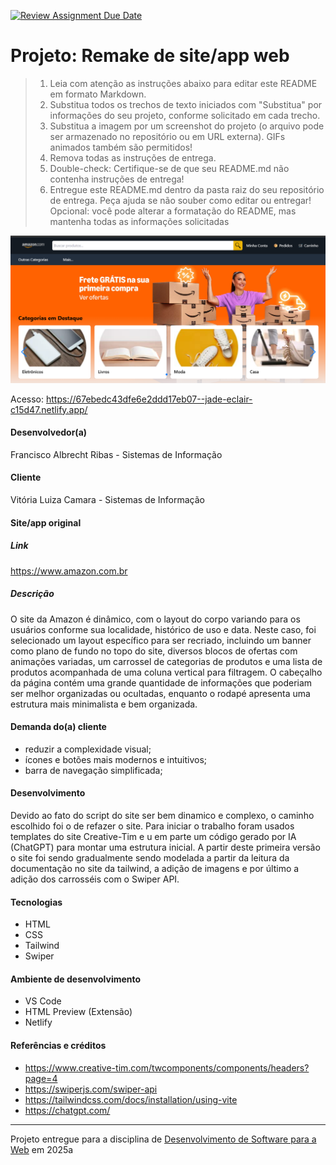 [![Review Assignment Due Date](https://classroom.github.com/assets/deadline-readme-button-22041afd0340ce965d47ae6ef1cefeee28c7c493a6346c4f15d667ab976d596c.svg)](https://classroom.github.com/a/-0GsTofh)

# Projeto: Remake de site/app web

> 1. Leia com atenção as instruções abaixo para editar este README em formato Markdown.
> 2. Substitua todos os trechos de texto iniciados com "Substitua" por informações do seu projeto, conforme solicitado em cada trecho.
> 3. Substitua a imagem por um screenshot do projeto (o arquivo pode ser armazenado no repositório ou em URL externa). GIFs animados também são permitidos!
> 4. Remova todas as instruções de entrega.
> 5. Double-check: Certifique-se de que seu README.md não contenha instruções de entrega!
> 6. Entregue este README.md dentro da pasta raiz do seu repositório de entrega. Peça ajuda se não souber como editar ou entregar!
>    Opcional: você pode alterar a formatação do README, mas mantenha todas as informações solicitadas

![Substitua a imagem ao lado por um screenshot do seu projeto](img/ImageSite_Amazon.png)

Acesso: https://67ebedc43dfe6e2ddd17eb07--jade-eclair-c15d47.netlify.app/

#### Desenvolvedor(a)

Francisco Albrecht Ribas - Sistemas de Informação

#### Cliente

Vitória Luiza Camara - Sistemas de Informação

#### Site/app original

##### Link

https://www.amazon.com.br

##### Descrição

O site da Amazon é dinâmico, com o layout do corpo variando para os usuários conforme sua localidade, histórico de uso e data. Neste caso, foi selecionado um layout específico para ser recriado, incluindo um banner como plano de fundo no topo do site, diversos blocos de ofertas com animações variadas, um carrossel de categorias de produtos e uma lista de produtos acompanhada de uma coluna vertical para filtragem. O cabeçalho da página contém uma grande quantidade de informações que poderiam ser melhor organizadas ou ocultadas, enquanto o rodapé apresenta uma estrutura mais minimalista e bem organizada.

#### Demanda do(a) cliente

- reduzir a complexidade visual;
- ícones e botões mais modernos e intuitivos;
- barra de navegação simplificada;

#### Desenvolvimento

Devido ao fato do script do site ser bem dinamico e complexo, o caminho escolhido foi o de refazer o site. Para iniciar o trabalho foram usados templates do site Creative-Tim e u em parte um código gerado por IA (ChatGPT) para montar uma estrutura inicial. A partir deste primeira versão o site foi sendo gradualmente sendo modelada a partir da leitura da documentação no site da tailwind, a adição de imagens e por último a adição dos carrosséis com o Swiper API. 

#### Tecnologias

- HTML
- CSS
- Tailwind
- Swiper

#### Ambiente de desenvolvimento

- VS Code
- HTML Preview (Extensão)
- Netlify

#### Referências e créditos

- https://www.creative-tim.com/twcomponents/components/headers?page=4
- https://swiperjs.com/swiper-api
- https://tailwindcss.com/docs/installation/using-vite
- https://chatgpt.com/

---

Projeto entregue para a disciplina de [Desenvolvimento de Software para a Web](http://github.com/andreainfufsm/elc1090-2025a) em 2025a
